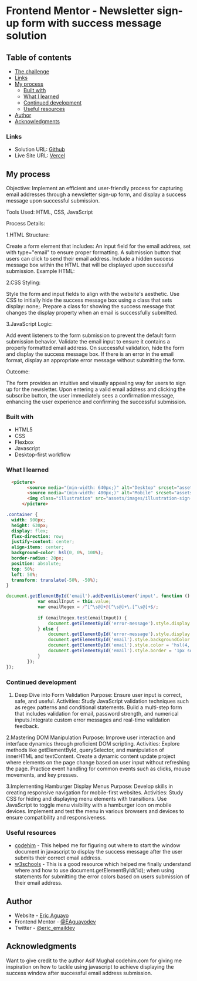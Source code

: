 # Frontend Mentor - Newsletter sign-up form with success message solution

## Table of contents
  - [The challenge](#the-challenge)
  - [Links](#links)
- [My process](#my-process)
  - [Built with](#built-with)
  - [What I learned](#what-i-learned)
  - [Continued development](#continued-development)
  - [Useful resources](#useful-resources)
- [Author](#author)
- [Acknowledgments](#acknowledgments)


### Links

- Solution URL: [Github](https://github.com/EAguayodev?tab=repositories)
- Live Site URL: [Vercel](https://frontendmentor-newsletter-sign-up-with-success-message.vercel.app/)

## My process
Objective: Implement an efficient and user-friendly process for capturing email addresses through a newsletter sign-up form, and display a success message upon successful submission.

Tools Used: HTML, CSS, JavaScript

Process Details:

1.HTML Structure:

Create a form element that includes:
An input field for the email address, set with type="email" to ensure proper formatting.
A submission button that users can click to send their email address.
Include a hidden success message box within the HTML that will be displayed upon successful submission.
Example HTML:


2.CSS Styling:

Style the form and input fields to align with the website's aesthetic.
Use CSS to initially hide the success message box using a class that sets display: none;.
Prepare a class for showing the success message that changes the display property when an email is successfully submitted.

3.JavaScript Logic:

Add event listeners to the form submission to prevent the default form submission behavior.
Validate the email input to ensure it contains a properly formatted email address.
On successful validation, hide the form and display the success message box.
If there is an error in the email format, display an appropriate error message without submitting the form.

Outcome:

The form provides an intuitive and visually appealing way for users to sign up for the newsletter.
Upon entering a valid email address and clicking the subscribe button, the user immediately sees a confirmation message, enhancing the user experience and confirming the successful submission.

### Built with

- HTML5
- CSS
- Flexbox
- Javascript
- Desktop-first workflow

### What I learned



```html
  <picture>
        <source media="(min-width: 640px;)" alt="Desktop" srcset="assets/images/illustration-sign-up-desktop.svg">
        <source media="(min-width: 400px;)" alt="Mobile" srcset="assets/images/illustration-sign-up-mobile.svg">
        <img class="illustration" src="assets/images/illustration-sign-up-desktop.svg">
      </picture>
```
```css
.container {
  width: 900px;
  height: 630px;
  display: flex;
  flex-direction: row;
  justify-content: center;
  align-items: center;
  background-color: hsl(0, 0%, 100%);
  border-radius: 20px;
  position: absolute;
  top: 50%;
  left: 50%;
  transform: translate(-50%, -50%);
}
```
```js
document.getElementById('email').addEventListener('input', function () {
            var emailInput = this.value;
            var emailRegex = /^[^\s@]+@[^\s@]+\.[^\s@]+$/;
            
            if (emailRegex.test(emailInput)) {
                document.getElementById('error-message').style.display = 'none';
            } else {
                document.getElementById('error-message').style.display = 'block';
                document.getElementById('email').style.backgroundColor = 'hsl(0, 100%, 96%)';
                document.getElementById('email').style.color = 'hsl(4, 100%, 67%)';
                document.getElementById('email').style.border = '1px solid hsl(4, 100%, 67%)';
            }
        });
});
```

### Continued development

1. Deep Dive into Form Validation
Purpose: Ensure user input is correct, safe, and useful.
Activities: Study JavaScript validation techniques such as regex patterns and conditional statements.
Build a multi-step form that includes validation for email, password strength, and numerical inputs.Integrate custom error messages and real-time validation feedback. 

2.Mastering DOM Manipulation
Purpose: Improve user interaction and interface dynamics through proficient DOM scripting.
Activities:
Explore methods like getElementById, querySelector, and manipulation of innerHTML and textContent.
Create a dynamic content update project where elements on the page change based on user input without refreshing the page.
Practice event handling for common events such as clicks, mouse movements, and key presses.

3.Implementing Hamburger Display Menus
Purpose: Develop skills in creating responsive navigation for mobile-first websites.
Activities:
Study CSS for hiding and displaying menu elements with transitions.
Use JavaScript to toggle menu visibility with a hamburger icon on mobile devices.
Implement and test the menu in various browsers and devices to ensure compatibility and responsiveness.

### Useful resources

- [codehim](https://www.codehim.com/forms/newsletter-sign-up-form-with-success-message/) - This helped me for figuring out where to start the window document in javascript to display the success message after the user submits their correct email address.
- [w3schools](https://www.w3schools.com/js/js_htmldom_css.asp) - This is a good resource which helped me finally understand where and how to use document.getElementById('id); when using statements for submitting the error colors based on users submission of their email address.


## Author

- Website - [Eric Aguayo](https://www.ericaguayo.com)
- Frontend Mentor - [@EAguayodev](https://www.frontendmentor.io/profile/EAguayodev)
- Twitter - [@eric_emaildev](https://www.twitter.com/eric_emaildev)

## Acknowledgments

Want to give credit to the author Asif Mughal codehim.com for giving me inspiration on how to tackle using javascript to achieve displaying the success window after successful email address submission.
